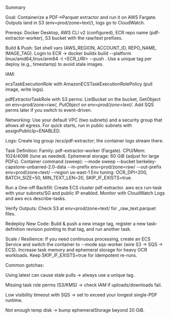 Summary

Goal: Containerize a PDF→Parquet extractor and run it on AWS Fargate. Outputs land in S3 (env=prod/zone=text/), logs go to CloudWatch.

Prereqs:
Docker Desktop, AWS CLI v2 (configured), ECR repo name (pdf-extractor-worker), S3 bucket with the raw/text prefixes.

Build & Push:
Set shell vars (AWS_REGION, ACCOUNT_ID, REPO_NAME, IMAGE_TAG).
Login to ECR → docker buildx build --platform linux/amd64,linux/arm64 -t <ECR_URI> --push .
Use a unique tag per deploy (e.g., timestamp) to avoid stale images.

IAM:

ecsTaskExecutionRole with AmazonECSTaskExecutionRolePolicy (pull image, write logs).

pdfExtractorTaskRole with S3 perms: ListBucket on the bucket, GetObject on env=prod/zone=raw/*, PutObject on env=prod/zone=text/*.
Add SQS perms later if you switch to event-driven.

Networking:
Use your default VPC (two subnets) and a security group that allows all egress.
For quick starts, run in public subnets with assignPublicIp=ENABLED.

Logs:
Create log group /ecs/pdf-extractor; the container logs stream there.

Task Definition:
Family: pdf-extractor-worker (Fargate).
CPU/Mem: 1024/4096 (tune as needed).
Ephemeral storage: 60 GiB (adjust for large PDFs).
Container command (sweep):
--mode sweep --bucket berkeley-capstone-unbarred-2.0-data --in-prefix env=prod/zone=raw/ --out-prefix env=prod/zone=text/ --region us-east-1
Env tuning: OCR_DPI=200, BATCH_SIZE=50, MIN_TEXT_LEN=20, SKIP_IF_EXISTS=true.

Run a One-off Backfill:
Create ECS cluster pdf-extractor.
aws ecs run-task with your subnets/SG and public IP enabled.
Monitor with CloudWatch Logs and aws ecs describe-tasks.

Verify Outputs:
Check S3 at env=prod/zone=text/ for _raw_text.parquet files.

Redeploy New Code:
Build & push a new image tag, register a new task-definition revision pointing to that tag, and run another task.

Scale / Resilience:
If you need continuous processing, create an ECS Service and switch the container to --mode sqs-worker (wire S3 → SQS → ECS).
Increase task memory and ephemeral storage for heavy OCR workloads. Keep SKIP_IF_EXISTS=true for idempotent re-runs.

Common gotchas:

Using latest can cause stale pulls → always use a unique tag.

Missing task role perms (S3/KMS) → check IAM if uploads/downloads fail.

Low visibility timeout with SQS → set to exceed your longest single-PDF runtime.

Not enough temp disk → bump ephemeralStorage beyond 20 GiB.

